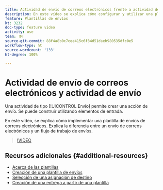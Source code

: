 ```yaml
---
title: Actividad de envío de correos electrónicos frente a actividad de entrega
description: En este vídeo se explica cómo configurar y utilizar una plantilla de envíos.
feature: Plantillas de envíos
kt: 3232
doc-type: feature video
activity: use
team: TM
source-git-commit: 88f4a8b0c7cee415c6f34d51daeb980535dfc0e5
workflow-type: ht
source-wordcount: '133'
ht-degree: 100%

---
```



# Actividad de envío de correos electrónicos y actividad de envío

Una actividad de tipo [!UICONTROL Envío] permite crear una acción de envío. Se puede construir utilizando elementos de entrada.

En este vídeo, se explica cómo implementar una plantilla de envíos de correos electrónicos. Explica la diferencia entre un envío de correos electrónicos y un flujo de trabajo de envíos.

>[!VIDEO](https://video.tv.adobe.com/v/24065?quality=12)

## Recursos adicionales {#additional-resources}

* [Acerca de las plantillas](https://experienceleague.adobe.com/docs/campaign-classic/using/sending-messages/using-delivery-templates/about-templates.html?lang=es)
* [Creación de una plantilla de envíos](https://experienceleague.adobe.com/docs/campaign-classic/using/sending-messages/using-delivery-templates/creating-a-delivery-template.html?lang=es)
* [Selección de una asignación de destino](https://experienceleague.adobe.com/docs/campaign-classic/using/sending-messages/using-delivery-templates/selecting-a-target-mapping.html?lang=es)
* [Creación de una entrega a partir de una plantilla](https://experienceleague.adobe.com/docs/campaign-classic/using/sending-messages/using-delivery-templates/creating-a-delivery-from-a-template.html?lang=es)
